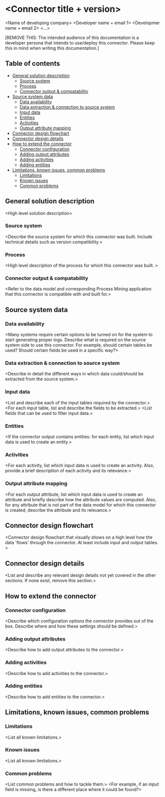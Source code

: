 # <Connector title + version>

\<Name of developing company>
\<Developer name + email 1>
\<Developmer name + email 2>
\<...>

[REMOVE THIS: The intended audience of this documentation is a developer persona that intends to use/deploy this connector. Please keep this in mind when writing this documentation.]

## Table of contents
- [General solution description](#General-solution-description)
    - [Source system](#Source-system)
    - [Process](#Process)
    - [Connector output & compatability](#Connector-output-&-compatability)
- [Source system data](#Source-system-data)
    - [Data availability](#Data-availability)
    - [Data extraction & connection to source system](#Data-extraction-&-connection-to-source-system)
    - [Input data](#Input-data)
    - [Entities](#Entities)
    - [Activities](#Activities)
    - [Output attribute mapping](#Output-attribute-mapping)
- [Connector design flowchart](#Connector-design-flowchart)
- [Connector design details](#Connector-design-details)
- [How to extend the connector](#How-to-extend-the-connector)
    - [Connector configuration](#Connector-configuration)
    - [Adding output attributes](#Adding-output-attributes)
    - [Adding activities](#Adding-activities)
    - [Adding entities](#Adding-entities)
- [Limitations, known issues, common problems](#Limitations-known-issues-common-problems)
    - [Limitations](#Limitations)
    - [Known issues](#Known-issues)
    - [Common problems](#Common-problems)

## General solution description
\<High level solution description> 

### Source system
\<Describe the source system for which this connector was built. Include technical details such as version compatibility.>

### Process
\<High level description of the process for which this connector was built. >

### Connector output & compatability
\<Refer to the data model and corresponding Process Mining application that this connector is compatible with and built for.>

## Source system data
### Data availability
\<Many systems require certain options to be turned on for the system to start generating proper logs. Describe what is required on the source system side to use this connector. For example, should certain tables be used? Should certain fields be used in a specific way?>

### Data extraction & connection to source system
\<Describe in detail the different ways in which data could/should be extracted from the source system.>

### Input data
\<List and describe each of the input tables required by the connector.>
\<For each input table, list and describe the fields to be extracted.>
\<List fields that can be used to filter input data.>

### Entities
\<If the connector output contains entities: for each entity, list which input data is used to create an entity.>

### Activities
\<For each activity, list which input data is used to create an activity. Also, provide a brief description of each activity and its relevance.>

### Output attribute mapping
\<For each output attribute, list which input data is used to create an attribute and briefly describe how the attribute values are computed. Also, for any attribute that is not part of the data model for which this connector is created, describe the attribute and its relevance.>

## Connector design flowchart
\<Connector design flowchart that visually shows on a high level how the data 'flows' through the connector. At least include input and output tables. > 

## Connector design details
\<List and describe any relevant design details not yet covered in the other sections. If none exist, remove this section.>

## How to extend the connector
### Connector configuration
\<Describe which configuration options the connector provides out of the box. Describe where and how these settings should be defined.>

### Adding output attributes
\<Describe how to add output attributes to the connector.>

### Adding activities
\<Describe how to add activities to the connector.>

### Adding entities
\<Describe how to add entities to the connector.>

## Limitations, known issues, common problems
### Limitations
\<List all known limitations.>

### Known issues
\<List all known limitations.>

### Common problems
\<List common problems and how to tackle them.>
\<For example, if an input field is missing, is there a different place where it could be found?>
